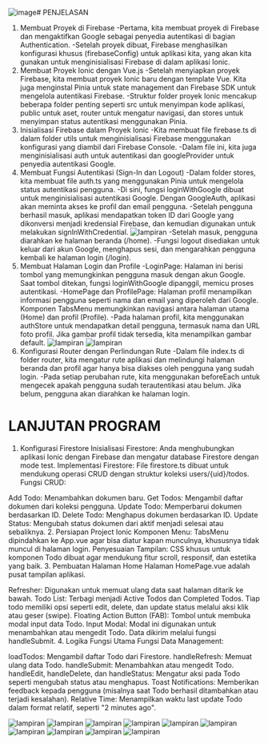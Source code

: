 ![image](https://github.com/user-attachments/assets/031baa39-b540-401b-9e71-a2285ba18cbe)# PENJELASAN

1. Membuat Proyek di Firebase
  -Pertama, kita membuat proyek di Firebase dan mengaktifkan Google sebagai penyedia autentikasi di bagian Authentication.
  -Setelah proyek dibuat, Firebase menghasilkan konfigurasi khusus (firebaseConfig) untuk aplikasi kita, yang akan kita gunakan untuk menginisialisasi Firebase di dalam aplikasi Ionic.
2. Membuat Proyek Ionic dengan Vue.js
 -Setelah menyiapkan proyek Firebase, kita membuat proyek Ionic baru dengan template Vue. Kita juga menginstal Pinia untuk state management dan Firebase SDK untuk mengelola autentikasi Firebase.
 -Struktur folder proyek Ionic mencakup beberapa folder penting seperti src untuk menyimpan kode aplikasi, public untuk aset, router untuk mengatur navigasi, dan stores untuk menyimpan status autentikasi menggunakan Pinia.
3. Inisialisasi Firebase dalam Proyek Ionic
 -Kita membuat file firebase.ts di dalam folder utils untuk menginisialisasi Firebase menggunakan konfigurasi yang diambil dari Firebase Console.
 -Dalam file ini, kita juga menginisialisasi auth untuk autentikasi dan googleProvider untuk penyedia autentikasi Google.
4. Membuat Fungsi Autentikasi (Sign-In dan Logout)
 -Dalam folder stores, kita membuat file auth.ts yang menggunakan Pinia untuk mengelola status autentikasi pengguna.
 -Di sini, fungsi loginWithGoogle dibuat untuk menginisialisasi autentikasi Google. Dengan GoogleAuth, aplikasi akan meminta akses ke profil dan email pengguna. 
 -Setelah pengguna berhasil masuk, aplikasi mendapatkan token ID dari Google yang dikonversi menjadi kredensial Firebase, dan kemudian digunakan untuk melakukan signInWithCredential.
![lampiran](ss/1.png)
 -Setelah masuk, pengguna diarahkan ke halaman beranda (/home).
 -Fungsi logout disediakan untuk keluar dari akun Google, menghapus sesi, dan mengarahkan pengguna kembali ke halaman login (/login).
6. Membuat Halaman Login dan Profile
 -LoginPage: Halaman ini berisi tombol yang memungkinkan pengguna masuk dengan akun Google. Saat tombol ditekan, fungsi loginWithGoogle dipanggil, memicu proses autentikasi.
 -HomePage dan ProfilePage: Halaman profil menampilkan informasi pengguna seperti nama dan email yang diperoleh dari Google. Komponen TabsMenu memungkinkan navigasi antara halaman utama (Home) dan profil (Profile).
 -Pada halaman profil, kita menggunakan authStore untuk mendapatkan detail pengguna, termasuk nama dan URL foto profil. Jika gambar profil tidak tersedia, kita menampilkan gambar default.
![lampiran](ss/2.png)
![lampiran](ss/3.png)
8. Konfigurasi Router dengan Perlindungan Rute
 -Dalam file index.ts di folder router, kita mengatur rute aplikasi dan melindungi halaman beranda dan profil agar hanya bisa diakses oleh pengguna yang sudah login.
 -Pada setiap perubahan rute, kita menggunakan beforeEach untuk mengecek apakah pengguna sudah terautentikasi atau belum. Jika belum, pengguna akan diarahkan ke halaman login.

# LANJUTAN PROGRAM

1. Konfigurasi Firestore
Inisialisasi Firestore: Anda menghubungkan aplikasi Ionic dengan Firebase dan mengatur database Firestore dengan mode test.
Implementasi Firestore: File firestore.ts dibuat untuk mendukung operasi CRUD dengan struktur koleksi users/{uid}/todos.
Fungsi CRUD:

Add Todo: Menambahkan dokumen baru.
Get Todos: Mengambil daftar dokumen dari koleksi pengguna.
Update Todo: Memperbarui dokumen berdasarkan ID.
Delete Todo: Menghapus dokumen berdasarkan ID.
Update Status: Mengubah status dokumen dari aktif menjadi selesai atau sebaliknya.
2. Persiapan Project Ionic
Komponen Menu: TabsMenu dipindahkan ke App.vue agar bisa diatur kapan munculnya, khususnya tidak muncul di halaman login.
Penyesuaian Tampilan: CSS khusus untuk komponen Todo dibuat agar mendukung fitur scroll, responsif, dan estetika yang baik.
3. Pembuatan Halaman Home
Halaman HomePage.vue adalah pusat tampilan aplikasi.

Refresher: Digunakan untuk memuat ulang data saat halaman ditarik ke bawah.
Todo List: Terbagi menjadi Active Todos dan Completed Todos. Tiap todo memiliki opsi seperti edit, delete, dan update status melalui aksi klik atau geser (swipe).
Floating Action Button (FAB): Tombol untuk membuka modal input data Todo.
Input Modal: Modal ini digunakan untuk menambahkan atau mengedit Todo. Data dikirim melalui fungsi handleSubmit.
4. Logika Fungsi Utama
Fungsi Data Management:

loadTodos: Mengambil daftar Todo dari Firestore.
handleRefresh: Memuat ulang data Todo.
handleSubmit: Menambahkan atau mengedit Todo.
handleEdit, handleDelete, dan handleStatus: Mengatur aksi pada Todo seperti mengubah status atau menghapus.
Toast Notifications: Memberikan feedback kepada pengguna (misalnya saat Todo berhasil ditambahkan atau terjadi kesalahan).
Relative Time: Menampilkan waktu last update Todo dalam format relatif, seperti "2 minutes ago".

![lampiran](ss/4.png)
![lampiran](ss/5.png)
![lampiran](ss/6.png)
![lampiran](ss/7.png)
![lampiran](ss/8.png)
![lampiran](ss/9.png)
![lampiran](ss/10.png)
![lampiran](ss/11.png)
![lampiran](ss/12.png)
![lampiran](ss/13.png)
